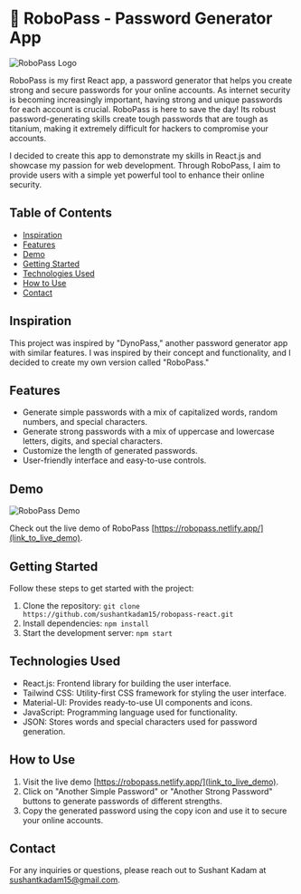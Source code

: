 # 🤖 RoboPass - Password Generator App

![RoboPass Logo](https://robopass.netlify.app/static/media/logo.620ebac3a06605992961.png)

RoboPass is my first React app, a password generator that helps you create strong and secure passwords for your online accounts. As internet security is becoming increasingly important, having strong and unique passwords for each account is crucial. RoboPass is here to save the day! Its robust password-generating skills create tough passwords that are tough as titanium, making it extremely difficult for hackers to compromise your accounts.

I decided to create this app to demonstrate my skills in React.js and showcase my passion for web development. Through RoboPass, I aim to provide users with a simple yet powerful tool to enhance their online security.

## Table of Contents

- [Inspiration](#Inspiration)
- [Features](#features)
- [Demo](#demo)
- [Getting Started](#getting-started)
- [Technologies Used](#technologies-used)
- [How to Use](#how-to-use)
- [Contact](#contact)


## Inspiration

This project was inspired by "DynoPass," another password generator app with similar features. I was inspired by their concept and functionality, and I decided to create my own version called "RoboPass."

## Features

- Generate simple passwords with a mix of capitalized words, random numbers, and special characters.
- Generate strong passwords with a mix of uppercase and lowercase letters, digits, and special characters.
- Customize the length of generated passwords.
- User-friendly interface and easy-to-use controls.

## Demo

![RoboPass Demo](https://robopass.netlify.app/static/media/logo.620ebac3a06605992961.png)

Check out the live demo of RoboPass [https://robopass.netlify.app/](link_to_live_demo).

## Getting Started

Follow these steps to get started with the project:

1. Clone the repository: `git clone https://github.com/sushantkadam15/robopass-react.git`
2. Install dependencies: `npm install`
3. Start the development server: `npm start`

## Technologies Used

- React.js: Frontend library for building the user interface.
- Tailwind CSS: Utility-first CSS framework for styling the user interface.
- Material-UI: Provides ready-to-use UI components and icons.
- JavaScript: Programming language used for functionality.
- JSON: Stores words and special characters used for password generation.

## How to Use

1. Visit the live demo [https://robopass.netlify.app/](link_to_live_demo).
2. Click on "Another Simple Password" or "Another Strong Password" buttons to generate passwords of different strengths.
3. Copy the generated password using the copy icon and use it to secure your online accounts.

## Contact

For any inquiries or questions, please reach out to Sushant Kadam at [sushantkadam15@gmail.com](mailto:sushantkadam15@gmail.com).

